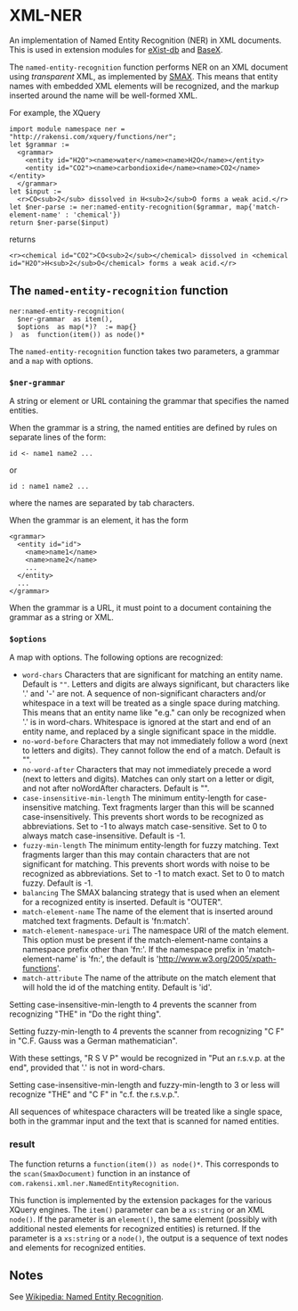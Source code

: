 # XML-NER

An implementation of Named Entity Recognition (NER) in XML documents.
This is used in extension modules for [eXist-db](https://github.com/nverwer/exist-ner-xar) and [BaseX](https://github.com/nverwer/basex-ner-xar).

The `named-entity-recognition` function performs NER on an XML document using *transparent* XML, as implemented by [SMAX](https://github.com/nverwer/SMAX).
This means that entity names with embedded XML elements will be recognized, and the markup inserted around the name will be well-formed XML.

For example, the XQuery

```
import module namespace ner = "http://rakensi.com/xquery/functions/ner";
let $grammar :=
  <grammar>
    <entity id="H2O"><name>water</name><name>H2O</name></entity>
    <entity id="CO2"><name>carbondioxide</name><name>CO2</name></entity>
  </grammar>
let $input :=
  <r>CO<sub>2</sub> dissolved in H<sub>2</sub>O forms a weak acid.</r>
let $ner-parse := ner:named-entity-recognition($grammar, map{'match-element-name' : 'chemical'})
return $ner-parse($input)
```

returns

```
<r><chemical id="CO2">CO<sub>2</sub></chemical> dissolved in <chemical id="H2O">H<sub>2</sub>O</chemical> forms a weak acid.</r>
```

## The `named-entity-recognition` function

```
ner:named-entity-recognition(
  $ner-grammar  as item(),
  $options  as map(*)?  := map{}
)  as  function(item()) as node()*

```

The `named-entity-recognition` function takes two parameters, a grammar and a `map` with options.

### `$ner-grammar`

A string or element or URL containing the grammar that specifies the named entities.

When the grammar is a string, the named entities are defined by rules on separate lines of the form:
```
id <- name1 name2 ...
```
or
```
id : name1 name2 ...
```
where the names are separated by tab characters.

When the grammar is an element, it has the form
```
<grammar>
  <entity id="id">
    <name>name1</name>
    <name>name2</name>
    ...
  </entity>
  ...
</grammar>
```

When the grammar is a URL, it must point to a document containing the grammar as a string or XML.

### `$options`

A map with options. The following options are recognized:

* `word-chars` Characters that are significant for matching an entity name. Default is `""`.
    Letters and digits are always significant, but characters like '.' and '-' are not.
    A sequence of non-significant characters and/or whitespace in a text will be treated as a single space during matching.
    This means that an entity name like "e.g." can only be recognized when '.' is in word-chars.
    Whitespace is ignored at the start and end of an entity name, and replaced by a single significant space in the middle.
* `no-word-before` Characters that may not immediately follow a word (next to letters and digits).
    They cannot follow the end of a match. Default is "".
* `no-word-after` Characters that may not immediately precede a word (next to letters and digits).
    Matches can only start on a letter or digit, and not after noWordAfter characters. Default is "".
* `case-insensitive-min-length` The minimum entity-length for case-insensitive matching.
    Text fragments larger than this will be scanned case-insensitively.
    This prevents short words to be recognized as abbreviations.
    Set to -1 to always match case-sensitive. Set to 0 to always match case-insensitive.
    Default is -1.
* `fuzzy-min-length` The minimum entity-length for fuzzy matching.
    Text fragments larger than this may contain characters that are not significant for matching.
    This prevents short words with noise to be recognized as abbreviations.
    Set to -1 to match exact. Set to 0 to match fuzzy.
    Default is -1.
* `balancing` The SMAX balancing strategy that is used when an element for a recognized entity is inserted.
    Default is "OUTER".
* `match-element-name` The name of the element that is inserted around matched text fragments.
    Default is 'fn:match'.
* `match-element-namespace-uri` The namespace URI of the match element.
    This option must be present if the match-element-name contains a namespace prefix other than 'fn:'.
    If the namespace prefix in 'match-element-name' is 'fn:', the default is 'http://www.w3.org/2005/xpath-functions'.
* `match-attribute` The name of the attribute on the match element that will hold the id of the matching entity.
    Default is 'id'.

Setting case-insensitive-min-length to 4 prevents the scanner from recognizing "THE" in "Do the right thing".

Setting fuzzy-min-length to 4 prevents the scanner from recognizing "C F" in "C.F. Gauss was a German mathematician".

With these settings, "R S V P" would be recognized in "Put an r.s.v.p. at the end", provided that '.' is not in word-chars.

Setting case-insensitive-min-length and fuzzy-min-length to 3 or less will recognize "THE" and "C F" in "c.f. the r.s.v.p.".

All sequences of whitespace characters will be treated like a single space, both in the grammar input and the text that is scanned for named entities.

### result

The function returns a `function(item()) as node()*`.
This corresponds to the `scan(SmaxDocument)` function in an instance of `com.rakensi.xml.ner.NamedEntityRecognition`.

This function is implemented by the extension packages for the various XQuery engines.
The `item()` parameter can be a `xs:string` or an XML `node()`.
If the parameter is an `element()`, the same element (possibly with additional nested elements for recognized entities) is returned.
If the parameter is a `xs:string` or a `node()`, the output is a sequence of text nodes and elements for recognized entities.

## Notes

See [Wikipedia: Named Entity Recognition](https://en.wikipedia.org/wiki/Named-entity_recognition).
